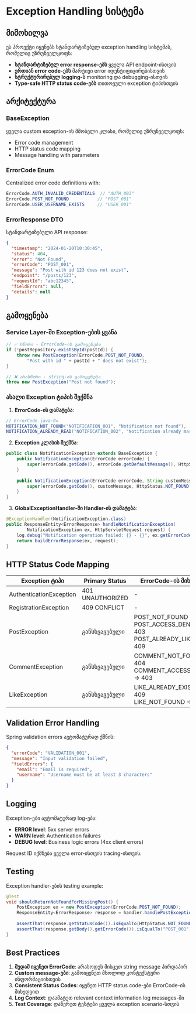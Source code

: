 # Exception Handling სისტემა

## მიმოხილვა

ეს პროექტი იყენებს სტანდარტიზებულ exception handling სისტემას, რომელიც უზრუნველყოფს:

- **სტანდარტიზებულ error response-ებს** ყველა API endpoint-ისთვის
- **ერთიან error code-ებს** მარტივი error იდენტიფიცირებისთვის
- **სტრუქტურირებულ logging-ს** monitoring და debugging-ისთვის
- **Type-safe HTTP status code-ებს** თითოეული exception ტიპისთვის

## არქიტექტურა

### BaseException
ყველა custom exception-ის მშობელი კლასი, რომელიც უზრუნველყოფს:
- Error code management
- HTTP status code mapping
- Message handling with parameters

### ErrorCode Enum
Centralized error code definitions with:
```java
ErrorCode.AUTH_INVALID_CREDENTIALS  // "AUTH_003"
ErrorCode.POST_NOT_FOUND           // "POST_001"
ErrorCode.USER_USERNAME_EXISTS     // "USER_001"
```

### ErrorResponse DTO
სტანდარტიზებული API response:
```json
{
  "timestamp": "2024-01-20T10:30:45",
  "status": 404,
  "error": "Not Found",
  "errorCode": "POST_001", 
  "message": "Post with id 123 does not exist",
  "endpoint": "/posts/123",
  "requestId": "abc12345",
  "fieldErrors": null,
  "details": null
}
```

## გამოყენება

### Service Layer-ში Exception-ების ყვანა

```java
// ✅ სწორი - ErrorCode-ის გამოყენება
if (!postRepository.existsById(postId)) {
    throw new PostException(ErrorCode.POST_NOT_FOUND, 
        "Post with id " + postId + " does not exist");
}

// ❌ არასწორი - string-ის გამოყენება
throw new PostException("Post not found");
```

### ახალი Exception ტიპის შექმნა

1. **ErrorCode-ის დამატება**:
```java
// ErrorCode.java-ში
NOTIFICATION_NOT_FOUND("NOTIFICATION_001", "Notification not found"),
NOTIFICATION_ALREADY_READ("NOTIFICATION_002", "Notification already marked as read")
```

2. **Exception კლასის შექმნა**:
```java
public class NotificationException extends BaseException {
    public NotificationException(ErrorCode errorCode) {
        super(errorCode.getCode(), errorCode.getDefaultMessage(), HttpStatus.NOT_FOUND);
    }
    
    public NotificationException(ErrorCode errorCode, String customMessage) {
        super(errorCode.getCode(), customMessage, HttpStatus.NOT_FOUND);
    }
}
```

3. **GlobalExceptionHandler-ში Handler-ის დამატება**:
```java
@ExceptionHandler(NotificationException.class)
public ResponseEntity<ErrorResponse> handleNotificationException(
        NotificationException ex, HttpServletRequest request) {
    log.debug("Notification operation failed: {} - {}", ex.getErrorCode(), ex.getMessage());
    return buildErrorResponse(ex, request);
}
```

## HTTP Status Code Mapping

| Exception ტიპი | Primary Status | ErrorCode-ის მიხედვით |
|---------------|----------------|----------------------|
| AuthenticationException | 401 UNAUTHORIZED | - |
| RegistrationException | 409 CONFLICT | - |  
| PostException | განსხვავებული | POST_NOT_FOUND → 404<br>POST_ACCESS_DENIED → 403<br>POST_ALREADY_LIKED → 409 |
| CommentException | განსხვავებული | COMMENT_NOT_FOUND → 404<br>COMMENT_ACCESS_DENIED → 403 |
| LikeException | განსხვავებული | LIKE_ALREADY_EXISTS → 409<br>LIKE_NOT_FOUND → 404 |

## Validation Error Handling

Spring validation errors ავტომატურად ქმნის:
```json
{
  "errorCode": "VALIDATION_001",
  "message": "Input validation failed", 
  "fieldErrors": {
    "email": "Email is required",
    "username": "Username must be at least 3 characters"
  }
}
```

## Logging

Exception-ები ავტომატურად log-ება:
- **ERROR level**: 5xx server errors
- **WARN level**: Authentication failures
- **DEBUG level**: Business logic errors (4xx client errors)

Request ID იქმნება ყველა error-ისთვის tracing-ისთვის.

## Testing

Exception handler-ების testing example:
```java
@Test
void shouldReturnNotFoundForMissingPost() {
    PostException ex = new PostException(ErrorCode.POST_NOT_FOUND);
    ResponseEntity<ErrorResponse> response = handler.handlePostException(ex, request);
    
    assertThat(response.getStatusCode()).isEqualTo(HttpStatus.NOT_FOUND);
    assertThat(response.getBody().getErrorCode()).isEqualTo("POST_001");
}
```

## Best Practices

1. **მუდამ იყენეთ ErrorCode**: არასოდეს მისცეთ string message პირდაპირ
2. **Custom message-ები**: გამოიყენეთ მხოლოდ კონტექსტური ინფორმაციისთვის
3. **Consistent Status Codes**: იყენეთ HTTP status code-ები ErrorCode-ის მიხედვით
4. **Log Context**: დაამატეთ relevant context information log messages-ში
5. **Test Coverage**: დაწერეთ ტესტები ყველა exception scenario-სთვის
